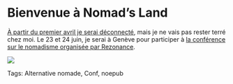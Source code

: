 # Bienvenue à Nomad’s Land

[À partir du premier avril je serai déconnecté](/2011/03/18/je-ferme-mon-blog/), mais je ne vais pas rester terré chez moi. Le 23 et 24 juin, je serai à Genève pour participer à [la conférence sur le nomadisme organisée par Rezonance](http://blog.rezonance.ch/wordpress/2011/03/25/rdv-des-entrepreneurs-23-06-lancement-officiel/).

![](https://tcrouzet.com/images_tc/2011/03/600x2001-450x150.png)



Tags: Alternative nomade, Conf, noepub